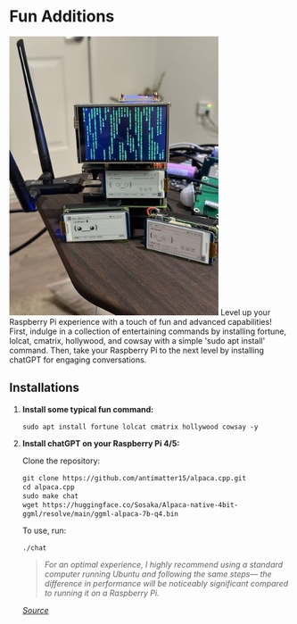 # Fun Additions
![](images/GroupPhoto.jpeg)
Level up your Raspberry Pi experience with a touch of fun and advanced capabilities! First, indulge in a collection of entertaining commands by installing fortune, lolcat, cmatrix, hollywood, and cowsay with a simple 'sudo apt install' command. Then, take your Raspberry Pi to the next level by installing chatGPT for engaging conversations.
## **Installations**

1. **Install some typical fun command:**
    ```
   sudo apt install fortune lolcat cmatrix hollywood cowsay -y
   ```

2. **Install chatGPT on your Raspberry Pi 4/5:**<br />
   
   Clone the repository:
   ```
   git clone https://github.com/antimatter15/alpaca.cpp.git
   cd alpaca.cpp
   sudo make chat
   wget https://huggingface.co/Sosaka/Alpaca-native-4bit-ggml/resolve/main/ggml-alpaca-7b-q4.bin
   ```   
   To use, run:
   ```
   ./chat
   ```
    > *For an optimal experience, I highly recommend using a standard computer running Ubuntu and following the same steps— the difference in performance will be noticeably significant compared to running it on a Raspberry Pi.*
    
    _[Source](https://github.com/antimatter15/alpaca.cpp)_<br />
    <br />
